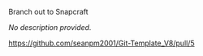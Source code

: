 Branch out to Snapcraft

_No description provided._

https://github.com/seanpm2001/Git-Template_V8/pull/5
